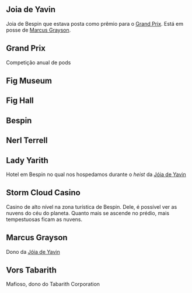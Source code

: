 ## Joia de Yavin
Joia de Bespin que estava posta como prêmio para o [Grand Prix](#grand-prix). Está em posse de [Marcus Grayson](#marcusgrayson).
## Grand Prix
Competição anual de pods
## Fig Museum
## Fig Hall
## Bespin
## Nerl Terrell
## Lady Yarith
  Hotel em Bespin no qual nos hospedamos durante o *heist* da [Jóia de Yavin](#joia-de-yavin)
## Storm Cloud Casino
Casino de alto nível na zona turística de Bespin. Dele, é possível ver as nuvens do céu do planeta. Quanto mais se ascende no prédio, mais tempestuosas ficam as nuvens.
## Marcus Grayson
Dono da [Jóia de Yavin](#joia-de-yavin)
## Vors Tabarith
Mafioso, dono do Tabarith Corporation